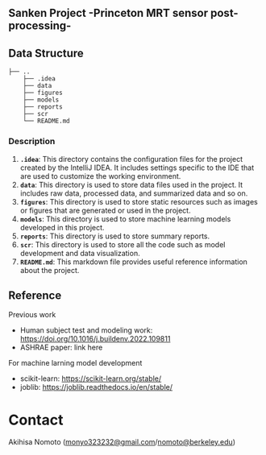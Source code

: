 ## Sanken Project -Princeton MRT sensor post-processing-

## Data Structure
```
├── ..
    ├── .idea
    ├── data
    ├── figures
    ├── models
    ├── reports
    ├── scr
    └── README.md
```
### Description
1. **`.idea`**: This directory contains the configuration files for the project created by the IntelliJ IDEA. It includes settings specific to the IDE that are used to customize the working environment.
2. **`data`**: This directory is used to store data files used in the project. It includes raw data, processed data, and summarized data and so on.
3. **`figures`**: This directory is used to store static resources such as images or figures that are generated or used in the project.
4. **`models`**: This directory is used to store machine learning models developed in this project.
5. **`reports`**: This directory is used to store summary reports.
6. **`scr`**: This directory is used to store all the code such as model development and data visualization. 
7. **`README.md`**: This markdown file provides useful reference information about the project.

## Reference
Previous work
* Human subject test and modeling work: https://doi.org/10.1016/j.buildenv.2022.109811
* ASHRAE paper: link here

For machine larning model development
* scikit-learn: https://scikit-learn.org/stable/
* joblib: https://joblib.readthedocs.io/en/stable/

# Contact
Akihisa Nomoto (monyo323232@gmail.com/nomoto@berkeley.edu)